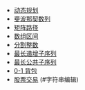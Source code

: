 <!-- GFM-TOC -->
* [动态规划](#动态规划)
 * [斐波那契数列](#斐波那契数列)
 * [矩阵路径](#矩阵路径)
 * [数组区间](#数组区间)
 * [分割整数](#分割整数)
 * [最长递增子序列](#最长递增子序列)
 * [最长公共子序列](#最长公共子序列)
 * [0-1 背包](#0-1-背包)
 * [股票交易](#股票交易)
       (#字符串编辑)
<!-- GFM-TOC -->
